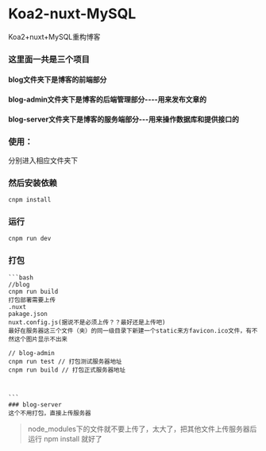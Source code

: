 # Koa2-nuxt-MySQL
Koa2+nuxt+MySQL重构博客


### 这里面一共是三个项目
 #### blog文件夹下是博客的前端部分
 #### blog-admin文件夹下是博客的后端管理部分----用来发布文章的
 #### blog-server文件夹下是博客的服务端部分---用来操作数据库和提供接口的


 ### 使用：
 分别进入相应文件夹下
 ### 然后安装依赖
 ```bash
 cnpm install

 ```
  ### 运行
  ```bash
  cnpm run dev

  ```
  ### 打包
    ```bash
    //blog
    cnpm run build
    打包部署需要上传
    .nuxt
    pakage.json
    nuxt.config.js(据说不是必须上传？？最好还是上传吧)
    最好在服务器这三个文件（夹）的同一级目录下新建一个static来方favicon.ico文件，有不然这个图片显示不出来

    // blog-admin
    cnpm run test // 打包测试服务器地址
    cnpm run build // 打包正式服务器地址



    ```
    ### blog-server
    这个不用打包，直接上传服务器
   > node_modules下的文件就不要上传了，太大了，把其他文件上传服务器后运行   npm install 就好了
